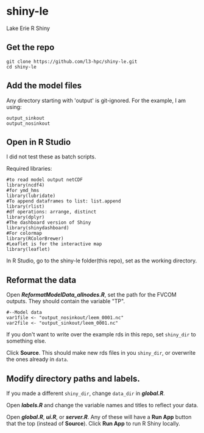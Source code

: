 # shiny-le
Lake Erie R Shiny

## Get the repo
```
git clone https://github.com/l3-hpc/shiny-le.git
cd shiny-le
```

## Add the model files
Any directory starting with 'output' is git-ignored.  For the example, I am using:
```
output_sinkout
output_nosinkout
```

## Open in R Studio
I did not test these as batch scripts.

Required libraries:
```
#to read model output netCDF
library(ncdf4)
#for ymd_hms
library(lubridate)
#To append dataframes to list: list.append
library(rlist)
#df operations: arrange, distinct
library(dplyr)
#The dashboard version of Shiny
library(shinydashboard)
#For colormap
library(RColorBrewer)
#Leaflet is for the interactive map
library(leaflet)
```

In R Studio, go to the shiny-le folder(this repo), set as the working directory.  

## Reformat the data
Open ***ReformatModelData_allnodes.R***, set the path for the FVCOM outputs.  They should contain the variable "TP". 
```
#--Model data
var1file <- "output_nosinkout/leem_0001.nc"
var2file <- "output_sinkout/leem_0001.nc"
```

If you don't want to write over the example rds in this repo, set `shiny_dir` to something else.

Click **Source**.  This should make new rds files in you `shiny_dir`, or overwrite the ones already in `data`.

## Modify directory paths and labels.
If you made a different `shiny_dir`, change `data_dir` in ***global.R***.

Open ***labels.R*** and change the variable names and titles to reflect your data.

Open ***global.R***, ***ui.R***, or ***server.R***.  Any of these will have a **Run App** button that the top (instead of **Source**).  Click **Run App** to run R Shiny locally.
